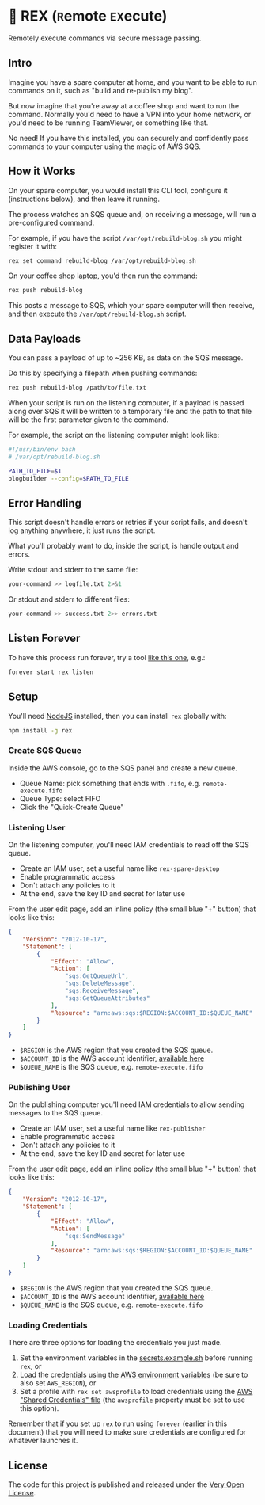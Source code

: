 # 🦖 REX (`R`emote `EX`ecute)

Remotely execute commands via secure message passing.

## Intro

Imagine you have a spare computer at home, and you want to be able
to run commands on it, such as "build and re-publish my blog".

But now imagine that you're away at a coffee shop and want to run
the command. Normally you'd need to have a VPN into your home network,
or you'd need to be running TeamViewer, or something like that.

No need! If you have this installed, you can securely and confidently
pass commands to your computer using the magic of AWS SQS.

## How it Works

On your spare computer, you would install this CLI tool, configure
it (instructions below), and then leave it running.

The process watches an SQS queue and, on receiving a message, will run
a pre-configured command.

For example, if you have the script `/var/opt/rebuild-blog.sh` you might
register it with:

```bash
rex set command rebuild-blog /var/opt/rebuild-blog.sh
```

On your coffee shop laptop, you'd then run the command:

```bash
rex push rebuild-blog
```

This posts a message to SQS, which your spare computer will then receive,
and then execute the `/var/opt/rebuild-blog.sh` script.

## Data Payloads

You can pass a payload of up to ~256 KB, as data on the SQS message.

Do this by specifying a filepath when pushing commands:

```bash
rex push rebuild-blog /path/to/file.txt
```

When your script is run on the listening computer, if a payload is passed
along over SQS it will be written to a temporary file and the path to that
file will be the first parameter given to the command.

For example, the script on the listening computer might look like:

```bash
#!/usr/bin/env bash
# /var/opt/rebuild-blog.sh

PATH_TO_FILE=$1
blogbuilder --config=$PATH_TO_FILE
```

## Error Handling

This script doesn't handle errors or retries if your script fails, and
doesn't log anything anywhere, it just runs the script.

What you'll probably want to do, inside the script, is handle output
and errors.

Write stdout and stderr to the same file:

```bash
your-command >> logfile.txt 2>&1
```

Or stdout and stderr to different files:

```bash
your-command >> success.txt 2>> errors.txt
```

## Listen Forever

To have this process run forever, try a tool
[like this one](https://github.com/foreversd/forever), e.g.:

```bash
forever start rex listen
```

## Setup

You'll need [NodeJS](https://nodejs.org/) installed, then you can
install `rex` globally with:

```bash
npm install -g rex
```

### Create SQS Queue

Inside the AWS console, go to the SQS panel and create a new queue.

- Queue Name: pick something that ends with `.fifo`, e.g. `remote-execute.fifo`
- Queue Type: select FIFO
- Click the "Quick-Create Queue"

### Listening User

On the listening computer, you'll need IAM credentials to read off
the SQS queue.

- Create an IAM user, set a useful name like `rex-spare-desktop`
- Enable programmatic access
- Don't attach any policies to it
- At the end, save the key ID and secret for later use

From the user edit page, add an inline policy (the small blue "+" button)
that looks like this:

```json
{
    "Version": "2012-10-17",
    "Statement": [
        {
            "Effect": "Allow",
            "Action": [
                "sqs:GetQueueUrl",
                "sqs:DeleteMessage",
                "sqs:ReceiveMessage",
                "sqs:GetQueueAttributes"
            ],
            "Resource": "arn:aws:sqs:$REGION:$ACCOUNT_ID:$QUEUE_NAME"
        }
    ]
}
```

- `$REGION` is the AWS region that you created the SQS queue.
- `$ACCOUNT_ID` is the AWS account identifier, [available here](https://console.aws.amazon.com/billing/home?#/account)
- `$QUEUE_NAME` is the SQS queue, e.g. `remote-execute.fifo`

### Publishing User

On the publishing computer you'll need IAM credentials to
allow sending messages to the SQS queue.

- Create an IAM user, set a useful name like `rex-publisher`
- Enable programmatic access
- Don't attach any policies to it
- At the end, save the key ID and secret for later use

From the user edit page, add an inline policy (the small blue "+" button)
that looks like this:

```json
{
    "Version": "2012-10-17",
    "Statement": [
        {
            "Effect": "Allow",
            "Action": [
                "sqs:SendMessage"
            ],
            "Resource": "arn:aws:sqs:$REGION:$ACCOUNT_ID:$QUEUE_NAME"
        }
    ]
}
```

- `$REGION` is the AWS region that you created the SQS queue.
- `$ACCOUNT_ID` is the AWS account identifier, [available here](https://console.aws.amazon.com/billing/home?#/account)
- `$QUEUE_NAME` is the SQS queue, e.g. `remote-execute.fifo`

### Loading Credentials

There are three options for loading the credentials you just made.

1. Set the environment variables in the
   [secrets.example.sh](https://github.com/saibotsivad/remote-execute/blob/master/secrets.example.sh)
   before running `rex`, or
2. Load the credentials using the
   [AWS environment variables](https://docs.aws.amazon.com/sdk-for-javascript/v2/developer-guide/loading-node-credentials-environment.html)
   (be sure to also set `AWS_REGION`), or
3. Set a profile with `rex set awsprofile` to load credentials using the
   [AWS "Shared Credentials" file](https://docs.aws.amazon.com/sdk-for-javascript/v2/developer-guide/loading-node-credentials-shared.html)
   (the `awsprofile` property must be set to use this option).

Remember that if you set up `rex` to run using `forever` (earlier in this
document) that you will need to make sure credentials are configured for
whatever launches it.

## License

The code for this project is published and released under the
[Very Open License](http://veryopenlicense.com).
